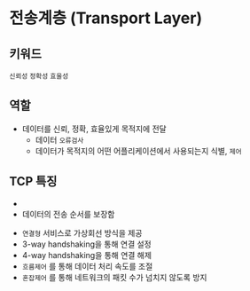 # 전송계층 (Transport Layer)

## 키워드

`신뢰성` `정확성` `효울성`

## 역할

- 데이터를 신뢰, 정확, 효율있게 목적지에 전달
  - 데이터 `오류검사`
  - 데이터가 목적지의 어떤 어플리케이션에서 사용되는지 식별, `제어`

## TCP 특징

-
- 데이터의 전송 순서를 보장함

* `연결형` 서비스로 가상회선 방식을 제공
* 3-way handshaking을 통해 연결 설정
* 4-way handshaking을 통해 연결 해제
* `흐름제어` 를 통해 데이터 처리 속도를 조절
* `혼잡제어` 를 통해 네트워크의 패킷 수가 넘치지 않도록 방지
